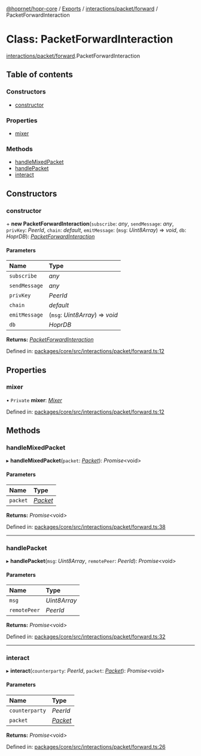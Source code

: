 [@hoprnet/hopr-core](../README.md) / [Exports](../modules.md) / [interactions/packet/forward](../modules/interactions_packet_forward.md) / PacketForwardInteraction

# Class: PacketForwardInteraction

[interactions/packet/forward](../modules/interactions_packet_forward.md).PacketForwardInteraction

## Table of contents

### Constructors

- [constructor](interactions_packet_forward.packetforwardinteraction.md#constructor)

### Properties

- [mixer](interactions_packet_forward.packetforwardinteraction.md#mixer)

### Methods

- [handleMixedPacket](interactions_packet_forward.packetforwardinteraction.md#handlemixedpacket)
- [handlePacket](interactions_packet_forward.packetforwardinteraction.md#handlepacket)
- [interact](interactions_packet_forward.packetforwardinteraction.md#interact)

## Constructors

### constructor

\+ **new PacketForwardInteraction**(`subscribe`: *any*, `sendMessage`: *any*, `privKey`: *PeerId*, `chain`: *default*, `emitMessage`: (`msg`: *Uint8Array*) => *void*, `db`: *HoprDB*): [*PacketForwardInteraction*](interactions_packet_forward.packetforwardinteraction.md)

#### Parameters

| Name | Type |
| :------ | :------ |
| `subscribe` | *any* |
| `sendMessage` | *any* |
| `privKey` | *PeerId* |
| `chain` | *default* |
| `emitMessage` | (`msg`: *Uint8Array*) => *void* |
| `db` | *HoprDB* |

**Returns:** [*PacketForwardInteraction*](interactions_packet_forward.packetforwardinteraction.md)

Defined in: [packages/core/src/interactions/packet/forward.ts:12](https://github.com/hoprnet/hoprnet/blob/448a47a/packages/core/src/interactions/packet/forward.ts#L12)

## Properties

### mixer

• `Private` **mixer**: [*Mixer*](mixer.mixer-1.md)

Defined in: [packages/core/src/interactions/packet/forward.ts:12](https://github.com/hoprnet/hoprnet/blob/448a47a/packages/core/src/interactions/packet/forward.ts#L12)

## Methods

### handleMixedPacket

▸ **handleMixedPacket**(`packet`: [*Packet*](messages_packet.packet.md)): *Promise*<void\>

#### Parameters

| Name | Type |
| :------ | :------ |
| `packet` | [*Packet*](messages_packet.packet.md) |

**Returns:** *Promise*<void\>

Defined in: [packages/core/src/interactions/packet/forward.ts:38](https://github.com/hoprnet/hoprnet/blob/448a47a/packages/core/src/interactions/packet/forward.ts#L38)

___

### handlePacket

▸ **handlePacket**(`msg`: *Uint8Array*, `remotePeer`: *PeerId*): *Promise*<void\>

#### Parameters

| Name | Type |
| :------ | :------ |
| `msg` | *Uint8Array* |
| `remotePeer` | *PeerId* |

**Returns:** *Promise*<void\>

Defined in: [packages/core/src/interactions/packet/forward.ts:32](https://github.com/hoprnet/hoprnet/blob/448a47a/packages/core/src/interactions/packet/forward.ts#L32)

___

### interact

▸ **interact**(`counterparty`: *PeerId*, `packet`: [*Packet*](messages_packet.packet.md)): *Promise*<void\>

#### Parameters

| Name | Type |
| :------ | :------ |
| `counterparty` | *PeerId* |
| `packet` | [*Packet*](messages_packet.packet.md) |

**Returns:** *Promise*<void\>

Defined in: [packages/core/src/interactions/packet/forward.ts:26](https://github.com/hoprnet/hoprnet/blob/448a47a/packages/core/src/interactions/packet/forward.ts#L26)
